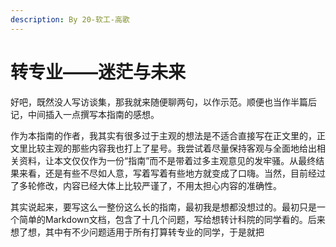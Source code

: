 ```yaml
---
description: By 20-软工-高歌
---
```


# 转专业——迷茫与未来

好吧，既然没人写访谈集，那我就来随便聊两句，以作示范。顺便也当作半篇后记，中间插入一点撰写本指南的感想。

作为本指南的作者，我其实有很多过于主观的想法是不适合直接写在正文里的，正文里比较主观的那些内容我也打上了星号。我尝试着尽量保持客观与全面地给出相关资料，让本文仅仅作为一份“指南”而不是带着过多主观意见的发牢骚。从最终结果来看，还是有些不尽如人意，写着写着有些地方就变成了口嗨。当然，目前经过了多轮修改，内容已经大体上比较严谨了，不用太担心内容的准确性。

其实说起来，要写这么一整份这么长的指南，最初我是想都没想过的。最初只是一个简单的Markdown文档，包含了十几个问题，写给想转计科院的同学看的。后来想了想，其中有不少问题适用于所有打算转专业的同学，于是就把